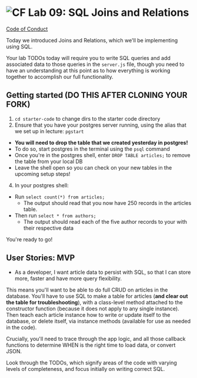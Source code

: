 ![CF](https://i.imgur.com/7v5ASc8.png)  Lab 09: SQL Joins and Relations
=======
[Code of Conduct](https://github.com/codefellows/code-of-conduct)

Today we introduced Joins and Relations, which we'll be implementing using SQL.

Your lab TODOs today will require you to write SQL queries and add associated data to those queries in the `server.js` file, though you need to have an understanding at this point as to how everything is working together to accomplish our full functionality.

## Getting started (DO THIS AFTER CLONING YOUR FORK)
1. `cd starter-code` to change dirs to the starter code directory
2. Ensure that you have your postgres server running, using the alias that we set up in lecture: `pgstart`
  * **You will need to drop the table that we created yesterday in postgres!**
  * To do so, start postgres in the terminal using the `psql` command
  * Once you're in the postgres shell, enter `DROP TABLE articles;` to remove the table from your local DB
  * Leave the shell open so you can check on your new tables in the upcoming setup steps!
4. In your postgres shell:
  * Run `select count(*) from articles;`
    * The output should read that you now have 250 records in the articles table.
  * Then run `select * from authors;`
    * The output should read each of the five author records to your with their respective data

You're ready to go!

## User Stories: MVP
 - As a developer, I want article data to persist with SQL, so that I can store more, faster and have more query flexibility.

This means you'll want to be able to do full CRUD on articles in the database. You'll have to use SQL to make a table for articles (**and clear out the table for troubleshooting**), with a class-level method attached to the constructor function (because it does not apply to any single instance). Then teach each article instance how to write or update itself to the database, or delete itself, via instance methods (available for use as needed in the code).

Crucially, you'll need to trace through the app logic, and all those callback functions to determine WHEN is the right time to load data, or convert JSON.

Look through the TODOs, which signify areas of the code with varying levels of completeness, and focus initially on writing correct SQL.
